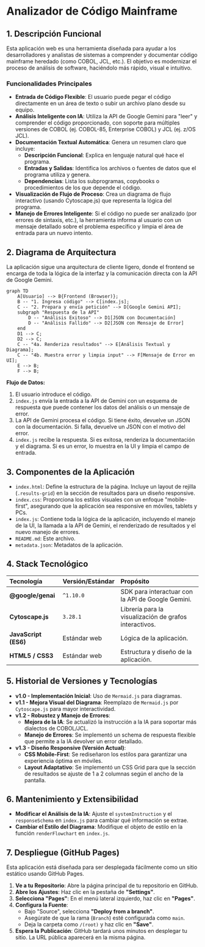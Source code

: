 # Analizador de Código Mainframe

## 1. Descripción Funcional

Esta aplicación web es una herramienta diseñada para ayudar a los desarrolladores y analistas de sistemas a comprender y documentar código mainframe heredado (como COBOL, JCL, etc.). El objetivo es modernizar el proceso de análisis de software, haciéndolo más rápido, visual e intuitivo.

### Funcionalidades Principales

- **Entrada de Código Flexible**: El usuario puede pegar el código directamente en un área de texto o subir un archivo plano desde su equipo.
- **Análisis Inteligente con IA**: Utiliza la API de Google Gemini para "leer" y comprender el código proporcionado, con soporte para múltiples versiones de COBOL (ej. COBOL-85, Enterprise COBOL) y JCL (ej. z/OS JCL).
- **Documentación Textual Automática**: Genera un resumen claro que incluye:
    - **Descripción Funcional**: Explica en lenguaje natural qué hace el programa.
    - **Entradas y Salidas**: Identifica los archivos o fuentes de datos que el programa utiliza y genera.
    - **Dependencias**: Lista los subprogramas, copybooks o procedimientos de los que depende el código.
- **Visualización de Flujo de Proceso**: Crea un diagrama de flujo interactivo (usando Cytoscape.js) que representa la lógica del programa.
- **Manejo de Errores Inteligente**: Si el código no puede ser analizado (por errores de sintaxis, etc.), la herramienta informa al usuario con un mensaje detallado sobre el problema específico y limpia el área de entrada para un nuevo intento.

## 2. Diagrama de Arquitectura

La aplicación sigue una arquitectura de cliente ligero, donde el frontend se encarga de toda la lógica de la interfaz y la comunicación directa con la API de Google Gemini.

```mermaid
graph TD
    A[Usuario] --> B{Frontend (Browser)};
    B -- "1. Ingresa código" --> C[index.js];
    C -- "2. Prepara y envía petición" --> D[Google Gemini API];
    subgraph "Respuesta de la API"
        D -- "Análisis Exitoso" --> D1[JSON con Documentación]
        D -- "Análisis Fallido" --> D2[JSON con Mensaje de Error]
    end
    D1 --> C;
    D2 --> C;
    C -- "4a. Renderiza resultados" --> E[Análisis Textual y Diagrama];
    C -- "4b. Muestra error y limpia input" --> F[Mensaje de Error en UI];
    E --> B;
    F --> B;
```

**Flujo de Datos:**
1.  El usuario introduce el código.
2.  `index.js` envía la entrada a la API de Gemini con un esquema de respuesta que puede contener los datos del análisis o un mensaje de error.
3.  La API de Gemini procesa el código. Si tiene éxito, devuelve un JSON con la documentación. Si falla, devuelve un JSON con el motivo del error.
4.  `index.js` recibe la respuesta. Si es exitosa, renderiza la documentación y el diagrama. Si es un error, lo muestra en la UI y limpia el campo de entrada.

## 3. Componentes de la Aplicación

-   `index.html`: Define la estructura de la página. Incluye un layout de rejilla (`.results-grid`) en la sección de resultados para un diseño responsive.
-   `index.css`: Proporciona los estilos visuales con un enfoque "mobile-first", asegurando que la aplicación sea responsive en móviles, tablets y PCs.
-   `index.js`: Contiene toda la lógica de la aplicación, incluyendo el manejo de la UI, la llamada a la API de Gemini, el renderizado de resultados y el nuevo manejo de errores.
-   `README.md`: Este archivo.
-   `metadata.json`: Metadatos de la aplicación.

## 4. Stack Tecnológico

| Tecnología | Versión/Estándar | Propósito |
| :--- | :--- | :--- |
| **@google/genai** | `^1.10.0` | SDK para interactuar con la API de Google Gemini. |
| **Cytoscape.js** | `3.28.1` | Librería para la visualización de grafos interactivos. |
| **JavaScript (ES6)** | Estándar web | Lógica de la aplicación. |
| **HTML5 / CSS3** | Estándar web | Estructura y diseño de la aplicación. |

## 5. Historial de Versiones y Tecnologías

-   **v1.0 - Implementación Inicial**: Uso de `Mermaid.js` para diagramas.
-   **v1.1 - Mejora Visual del Diagrama**: Reemplazo de `Mermaid.js` por `Cytoscape.js` para mayor interactividad.
-   **v1.2 - Robustez y Manejo de Errores**:
    -   **Mejora de la IA**: Se actualizó la instrucción a la IA para soportar más dialectos de COBOL/JCL.
    -   **Manejo de Errores**: Se implementó un schema de respuesta flexible que permite a la IA devolver un error detallado.
-   **v1.3 - Diseño Responsive (Versión Actual)**:
    -   **CSS Mobile-First**: Se rediseñaron los estilos para garantizar una experiencia óptima en móviles.
    -   **Layout Adaptativo**: Se implementó un CSS Grid para que la sección de resultados se ajuste de 1 a 2 columnas según el ancho de la pantalla.

## 6. Mantenimiento y Extensibilidad

-   **Modificar el Análisis de la IA**: Ajuste el `systemInstruction` y el `responseSchema` en `index.js` para cambiar qué información se extrae.
-   **Cambiar el Estilo del Diagrama**: Modifique el objeto de estilo en la función `renderFlowchart` en `index.js`.

## 7. Despliegue (GitHub Pages)

Esta aplicación está diseñada para ser desplegada fácilmente como un sitio estático usando GitHub Pages.

1.  **Ve a tu Repositorio**: Abre la página principal de tu repositorio en GitHub.
2.  **Abre los Ajustes**: Haz clic en la pestaña de **"Settings"**.
3.  **Selecciona "Pages"**: En el menú lateral izquierdo, haz clic en **"Pages"**.
4.  **Configura la Fuente**:
    -   Bajo "Source", selecciona **"Deploy from a branch"**.
    -   Asegúrate de que la rama (`Branch`) esté configurada como `main`.
    -   Deja la carpeta como `/(root)` y haz clic en **"Save"**.
5.  **Espera la Publicación**: GitHub tardará unos minutos en desplegar tu sitio. La URL pública aparecerá en la misma página.